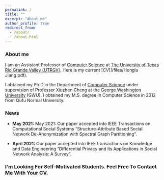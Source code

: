 ```yaml
---
permalink: /
title: ""
excerpt: "About me"
author_profile: true
redirect_from: 
  - /about/
  - /about.html
---
```


### <i class="fa fa-fw fa-smile-wink" aria-hidden="true"></i> About me

I am an Assistant Professor of [Computer Science](https://www.utrgv.edu/csci/) at [The University of Texas Rio Grande Valley (UTRGV)](https://www.utrgv.edu/en-us/). Here is my current [CV](/files/Honglu Jiang.pdf).

I obtained my Ph.D.in the Department of [Computer Science](https://www.cs.seas.gwu.edu/) under supervision of Professor Xiuzhen Cheng at the [George Washington University](https://www.gwu.edu/) (GWU). I obtained my M.S. degree in Computer Science in 2012 from Qufu Normal University. 

 


<h3><i class="fa fa-fw fa-puzzle-piece" aria-hidden="true"></i> News</h3>
    
* **May 2021:** May 2021: Our paper accepted into IEEE Transactions on Computational Social Systems “Structure-Attribute Based Social Network De-Anonymization with Spectral Graph Partitioning".

* **April 2021:** Our paper accepted into IEEE transactions on Knowledge and Data Engineering “Differential Privacy and Its Applications in Social Network Analysis: A Survey”.



<h3>I'm Looking For Self-Motivated Students. Feel Free To Contact Me With Your CV.</h3>
